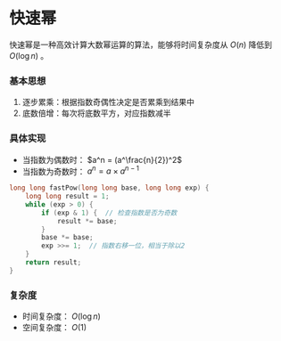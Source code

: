 # 快速幂

快速幂是一种高效计算大数幂运算的算法，能够将时间复杂度从 $O(n)$ 降低到 $O(\log{n})$ 。

### 基本思想

1. 逐步累乘：根据指数奇偶性决定是否累乘到结果中
2. 底数倍增：每次将底数平方，对应指数减半

### 具体实现

- 当指数为偶数时： $a^n = (a^\frac{n}{2})^2$
- 当指数为奇数时： $a^n = a \times a^{n-1}$

```cpp
long long fastPow(long long base, long long exp) {
    long long result = 1;
    while (exp > 0) {
        if (exp & 1) {  // 检查指数是否为奇数
            result *= base;
        }
        base *= base;
        exp >>= 1;  // 指数右移一位，相当于除以2
    }
    return result;
}
```

### 复杂度

- 时间复杂度： $O(\log{n})$
- 空间复杂度： $O(1)$

